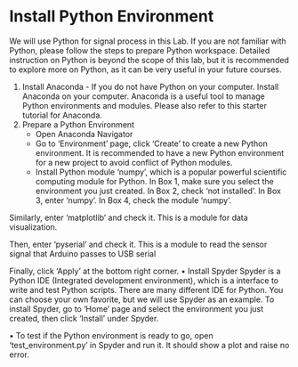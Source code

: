 # Install Python Environment
We will use Python for signal process in this Lab. If you are not familiar with Python, please follow the steps to prepare Python workspace. Detailed instruction on Python is beyond the scope of this lab, but it is recommended to explore more on Python, as it can be very useful in your future courses.

1. Install Anaconda - If you do not have Python on your computer. Install Anaconda on your computer. Anaconda is a useful tool to manage Python environments and modules. Please also refer to this starter tutorial for Anaconda. 
1. Prepare a Python Environment
    - Open Anaconda Navigator  
    - Go to ‘Environment’ page, click ‘Create’ to create a new Python environment. It is recommended to have a new Python environment for a new project to avoid conflict of Python modules.
    - Install Python module ‘numpy’, which is a popular powerful scientific computing module for Python. In Box 1, make sure you select the environment you just created. In Box 2, check ‘not installed’. In Box 3, enter ‘numpy’. In Box 4, check the module ‘numpy’. 
 
Similarly, enter ‘matplotlib’ and check it. This is a module for data visualization. 
 
Then, enter ‘pyserial’ and check it. This is a module to read the sensor signal that Arduino passes to USB serial 
 
Finally, click ‘Apply’ at the bottom right corner.
•	Install Spyder
Spyder is a Python IDE (Integrated development environment), which is a interface to write and test Python scripts. There are many different IDE for Python. You can choose your own favorite, but we will use Spyder as an example. To install Spyder, go to ‘Home’ page and select the environment you just created, then click ‘Install’ under Spyder.
 
•	To test if the Python environment is ready to go, open ‘test_environment.py’ in Spyder and run it. It should show a plot and raise no error.

